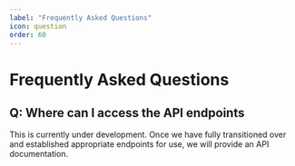 ```yaml
---
label: "Frequently Asked Questions"
icon: question
order: 60
---
```


# Frequently Asked Questions

## Q: Where can I access the API endpoints

This is currently under development. Once we have fully transitioned over and established appropriate endpoints for use, we will provide an API documentation.